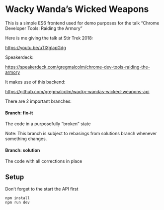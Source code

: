 Wacky Wanda’s Wicked Weapons
============================

This is a simple ES6 frontend used for demo purposes for the talk
“Chrome Developer Tools: Raiding the Armory”

Here is me giving the talk at Stir Trek 2018:

https://youtu.be/uTlXglapGdg

Speakerdeck:

https://speakerdeck.com/gregmalcolm/chrome-dev-tools-raiding-the-armory

It makes use of this backend:

https://github.com/gregmalcolm/wacky-wandas-wicked-weapons-api

There are 2 important branches:

#### Branch: fix-it 

The code in a purposefully “broken” state

Note: This branch is subject to rebasings from solutions branch whenever
something changes.

#### Branch: solution

The code with all corrections in place

Setup
-----

Don’t forget to the start the API first

```
npm install
npm run dev
```
